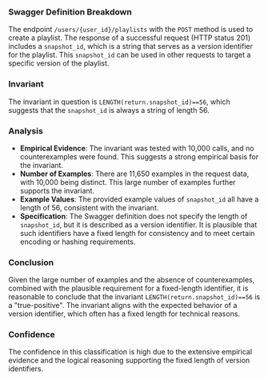 ### Swagger Definition Breakdown
The endpoint `/users/{user_id}/playlists` with the `POST` method is used to create a playlist. The response of a successful request (HTTP status 201) includes a `snapshot_id`, which is a string that serves as a version identifier for the playlist. This `snapshot_id` can be used in other requests to target a specific version of the playlist.

### Invariant
The invariant in question is `LENGTH(return.snapshot_id)==56`, which suggests that the `snapshot_id` is always a string of length 56.

### Analysis
- **Empirical Evidence**: The invariant was tested with 10,000 calls, and no counterexamples were found. This suggests a strong empirical basis for the invariant.
- **Number of Examples**: There are 11,650 examples in the request data, with 10,000 being distinct. This large number of examples further supports the invariant.
- **Example Values**: The provided example values of `snapshot_id` all have a length of 56, consistent with the invariant.
- **Specification**: The Swagger definition does not specify the length of `snapshot_id`, but it is described as a version identifier. It is plausible that such identifiers have a fixed length for consistency and to meet certain encoding or hashing requirements.

### Conclusion
Given the large number of examples and the absence of counterexamples, combined with the plausible requirement for a fixed-length identifier, it is reasonable to conclude that the invariant `LENGTH(return.snapshot_id)==56` is a "true-positive". The invariant aligns with the expected behavior of a version identifier, which often has a fixed length for technical reasons.

### Confidence
The confidence in this classification is high due to the extensive empirical evidence and the logical reasoning supporting the fixed length of version identifiers.
